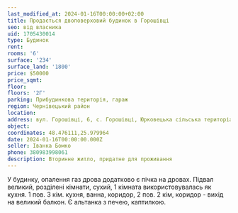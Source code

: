 ```yaml
---
last_modified_at: 2024-01-16T00:00:00+02:00
title: Продається двоповерховий будинок в Горошівці
seo: від власника
uid: 1705430014
type: Будинок
rent:
rooms: '6'
surface: '234'
surface_land: '1800'
price: $50000
price_sqmt:
floor:
floors: '2Г'
parking: Прибудинкова територія, гараж
region: Чернівецький район
location:
address: вул. Горошівці, 6, с. Горошівці, Юрковецька сільська територіальна громада
object:
coordinates: 48.476111,25.979964
date: 2024-01-16T00:00:00.000Z
seller: Іванка Бомко
phone: 380983998061
description: Вторинне житло, придатне для проживання
---
```


У будинку, опалення газ дрова додатково є пічка на дровах. Підвал великий, розділені кімнати, сухий, 1 кімната використовувалась як кухня. 1 пов. 3 кім. кухня, ванна, коридор, 2 пов. 2 кім, коридор - вихід на великий балкон. Є альтанка з печею, каптилкою.
